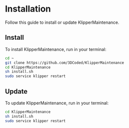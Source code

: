 # Installation

Follow this guide to install or update KlipperMaintenance.

## Install

To install KlipperMaintenance, run in your terminal:

```sh
cd ~
git clone https://github.com/3DCoded/KlipperMaintenance
cd KlipperMaintenance
sh install.sh
sudo service klipper restart
```

## Update

To update KlipperMaintenance, run in your terminal:

```sh
cd KlipperMaintenance
sh install.sh
sudo service klipper restart
```